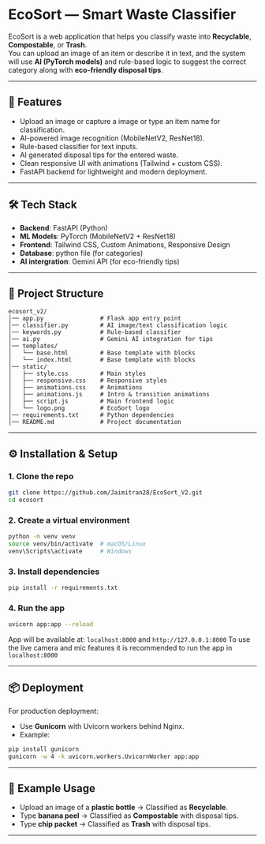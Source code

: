 # EcoSort — Smart Waste Classifier

EcoSort is a web application that helps you classify waste into **Recyclable**, **Compostable**, or **Trash**.  
You can upload an image of an item or describe it in text, and the system will use **AI (PyTorch models)** and rule-based logic to suggest the correct category along with **eco-friendly disposal tips**.

---

## 🚀 Features
- Upload an image or capture a image or type an item name for classification.
- AI-powered image recognition (MobileNetV2, ResNet18).
- Rule-based classifier for text inputs.
- AI generated disposal tips for the entered waste.
- Clean responsive UI with animations (Tailwind + custom CSS).
- FastAPI backend for lightweight and modern deployment.

---

## 🛠️ Tech Stack
- **Backend**: FastAPI (Python)
- **ML Models**: PyTorch (MobileNetV2 + ResNet18)
- **Frontend**: Tailwind CSS, Custom Animations, Responsive Design
- **Database**: python file (for categories)
- **AI intergration**: Gemini API (for eco-friendly tips)

---

## 📂 Project Structure
```
ecosort_v2/
│── app.py                # Flask app entry point
│── classifier.py         # AI image/text classification logic
│── keywords.py           # Rule-based classifier 
│── ai.py                 # Gemini AI integration for tips      
│── templates/
│   └── base.html         # Base template with blocks
│   └── index.html        # Base template with blocks
│── static/
│   ├── style.css         # Main styles
│   ├── responsive.css    # Responsive styles
│   ├── animations.css    # Animations
│   ├── animations.js     # Intro & transition animations
│   ├── script.js         # Main frontend logic
│   └── logo.png          # EcoSort logo
│── requirements.txt      # Python dependencies
│── README.md             # Project documentation
```

---

## ⚙️ Installation & Setup

### 1. Clone the repo
```bash
git clone https://github.com/Jaimitran28/EcoSort_V2.git
cd ecosort
```

### 2. Create a virtual environment
```bash
python -m venv venv
source venv/bin/activate  # macOS/Linux
venv\Scripts\activate     # Windows
```

### 3. Install dependencies
```bash
pip install -r requirements.txt
```

### 4. Run the app
```bash
uvicorn app:app --reload
```
App will be available at: `localhost:8000` and `http://127.0.0.1:8000`
To use the live camera and mic features it is recommended to run the app in `localhost:8000`

---

## 📦 Deployment
For production deployment:
- Use **Gunicorn** with Uvicorn workers behind Nginx.
- Example:
```bash
pip install gunicorn
gunicorn -w 4 -k uvicorn.workers.UvicornWorker app:app
```

---

## 🌱 Example Usage
- Upload an image of a **plastic bottle** → Classified as **Recyclable**.
- Type **banana peel** → Classified as **Compostable** with disposal tips.
- Type **chip packet** → Classified as **Trash** with disposal tips.

---

